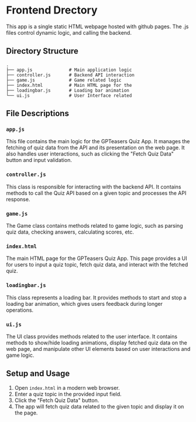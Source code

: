 # Frontend Drectory

This app is a single static HTML webpage hosted with github pages.
The .js files control dynamic logic, and calling the backend.

## Directory Structure

```
.
├── app.js              # Main application logic
├── controller.js       # Backend API interaction
├── game.js             # Game related logic
├── index.html          # Main HTML page for the
├── loadingbar.js       # Loading bar animation
└── ui.js               # User Interface related
```

## File Descriptions

### `app.js`

This file contains the main logic for the GPTeasers Quiz App. 
It manages the fetching of quiz data from the API and its presentation on the web page. 
It also handles user interactions, such as clicking the "Fetch Quiz Data" button and input validation.

### `controller.js`

This class is responsible for interacting with the backend API. 
It contains methods to call the Quiz API based on a given topic and processes the API response.

### `game.js`

The Game class contains methods related to game logic, 
such as parsing quiz data, checking answers, calculating scores, etc.

### `index.html`

The main HTML page for the GPTeasers Quiz App. 
This page provides a UI for users to input a quiz topic, fetch quiz data, and interact with the fetched quiz.

### `loadingbar.js`

This class represents a loading bar. 
It provides methods to start and stop a loading bar animation, which gives users feedback during longer operations.

### `ui.js`

The UI class provides methods related to the user interface. 
It contains methods to show/hide loading animations, 
display fetched quiz data on the web page, and manipulate other UI elements based on user interactions and game logic.

## Setup and Usage

1. Open `index.html` in a modern web browser.
2. Enter a quiz topic in the provided input field.
3. Click the "Fetch Quiz Data" button.
4. The app will fetch quiz data related to the given topic and display it on the page.

